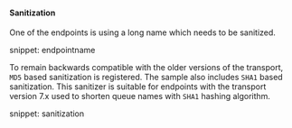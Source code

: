 

#### Sanitization

One of the endpoints is using a long name which needs to be sanitized. 

snippet: endpointname

To remain backwards compatible with the older versions of the transport, `MD5` based sanitization is registered. The sample also includes `SHA1` based sanitization. This sanitizer is suitable for endpoints with the transport version 7.x used to shorten queue names with `SHA1` hashing algorithm.

snippet: sanitization